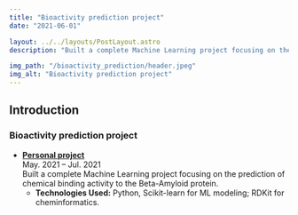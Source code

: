 ```yaml
---
title: "Bioactivity prediction project"
date: "2021-06-01"

layout: ../../layouts/PostLayout.astro
description: "Built a complete Machine Learning project focusing on the prediction of chemical binding activity to the Beta-Amyloid protein."

img_path: "/bioactivity_prediction/header.jpeg"
img_alt: "Bioactivity prediction project"
---
```


## Introduction

### Bioactivity prediction project
- **[Personal project](https://github.com/gromdimon/Bioactivity_prediction_project)**\
May. 2021 – Jul. 2021\
Built a complete Machine Learning project focusing on the prediction of chemical binding activity to the Beta-Amyloid protein.
  - **Technologies Used:** Python, Scikit-learn for ML modeling; RDKit for cheminformatics.
